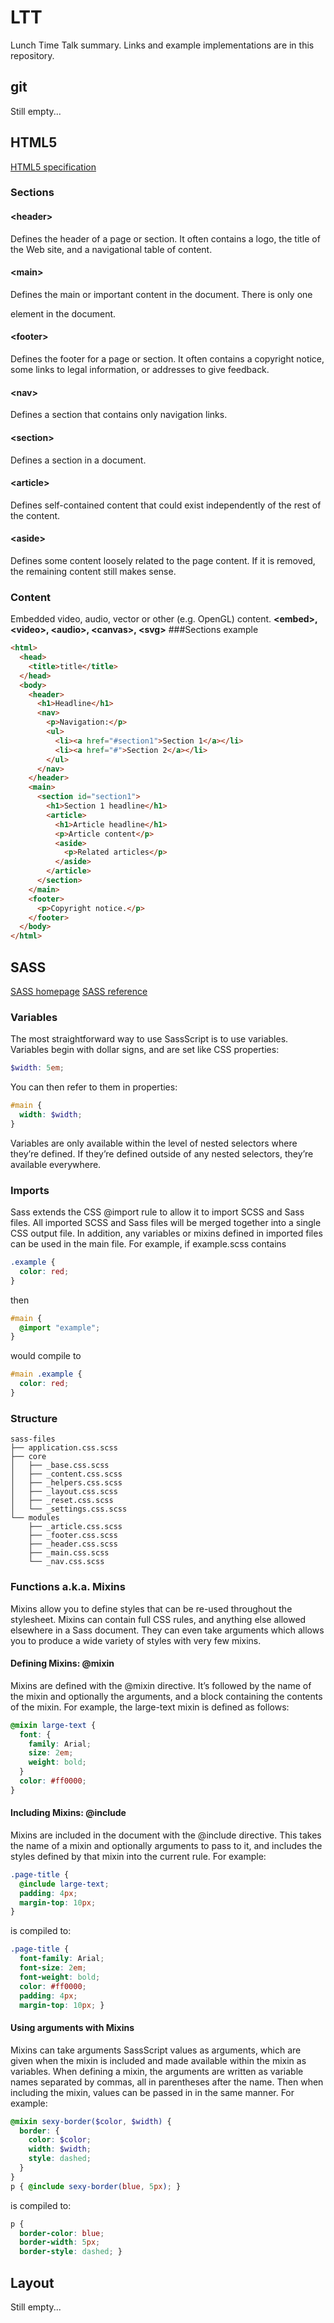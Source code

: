 # LTT
Lunch Time Talk summary. Links and example implementations are in this repository.

## git
Still empty...

## HTML5
[HTML5 specification](http://www.w3.org/html/wg/drafts/html/master/)
### Sections
#### &lt;header&gt;
Defines the header of a page or section. It often contains a logo, the title of the Web site, and a navigational table of content.
#### &lt;main&gt;
Defines the main or important content in the document. There is only one <main> element in the document.
#### &lt;footer&gt;
Defines the footer for a page or section. It often contains a copyright notice, some links to legal information, or addresses to give feedback.
#### &lt;nav&gt;
Defines a section that contains only navigation links.
#### &lt;section&gt;
Defines a section in a document.
#### &lt;article&gt;
Defines self-contained content that could exist independently of the rest of the content.
#### &lt;aside&gt;
Defines some content loosely related to the page content. If it is removed, the remaining content still makes sense.
### Content
Embedded video, audio, vector or other (e.g. OpenGL) content.
**&lt;embed&gt;, &lt;video&gt;, &lt;audio&gt;, &lt;canvas&gt;, &lt;svg&gt;**
###Sections example

```html
<html>
  <head>
    <title>title</title>
  </head>
  <body>
    <header>
      <h1>Headline</h1>
      <nav>
        <p>Navigation:</p>
        <ul>
          <li><a href="#section1">Section 1</a></li>
          <li><a href="#">Section 2</a></li>
        </ul>
      </nav>
    </header>
    <main>
      <section id="section1">
        <h1>Section 1 headline</h1>
        <article>
          <h1>Article headline</h1>
          <p>Article content</p>
          <aside>
            <p>Related articles</p>
          </aside>
        </article>
      </section>
    </main>
    <footer>
      <p>Copyright notice.</p>
    </footer>
  </body>
</html>
```

## SASS
[SASS homepage](http://sass-lang.com/)
[SASS reference](http://sass-lang.com/documentation/file.SASS_REFERENCE.html)
### Variables
The most straightforward way to use SassScript is to use variables. Variables begin with dollar signs, and are set like CSS properties:

```scss
$width: 5em;
```

You can then refer to them in properties:

```scss
#main {
  width: $width;
}
```

Variables are only available within the level of nested selectors where they’re defined. If they’re defined outside of any nested selectors, they’re available everywhere.
### Imports
Sass extends the CSS @import rule to allow it to import SCSS and Sass files. All imported SCSS and Sass files will be merged together into a single CSS output file. In addition, any variables or mixins defined in imported files can be used in the main file.
For example, if example.scss contains

```scss
.example {
  color: red;
}
```

then

```scss
#main {
  @import "example";
}
```

would compile to

```scss
#main .example {
  color: red;
}
```

### Structure

```
sass-files
├── application.css.scss
├── core
│   ├── _base.css.scss
│   ├── _content.css.scss
│   ├── _helpers.css.scss
│   ├── _layout.css.scss
│   ├── _reset.css.scss
│   └── _settings.css.scss
└── modules
    ├── _article.css.scss
    ├── _footer.css.scss
    ├── _header.css.scss
    ├── _main.css.scss
    └── _nav.css.scss
```

### Functions a.k.a. Mixins
Mixins allow you to define styles that can be re-used throughout the stylesheet. Mixins can contain full CSS rules, and anything else allowed elsewhere in a Sass document. They can even take arguments which allows you to produce a wide variety of styles with very few mixins.
#### Defining Mixins: @mixin
Mixins are defined with the @mixin directive. It’s followed by the name of the mixin and optionally the arguments, and a block containing the contents of the mixin. For example, the large-text mixin is defined as follows:

```scss
@mixin large-text {
  font: {
    family: Arial;
    size: 2em;
    weight: bold;
  }
  color: #ff0000;
}
```

#### Including Mixins: @include
Mixins are included in the document with the @include directive. This takes the name of a mixin and optionally arguments to pass to it, and includes the styles defined by that mixin into the current rule. For example:

```scss
.page-title {
  @include large-text;
  padding: 4px;
  margin-top: 10px;
}
```

is compiled to:

```scss
.page-title {
  font-family: Arial;
  font-size: 2em;
  font-weight: bold;
  color: #ff0000;
  padding: 4px;
  margin-top: 10px; }
```

#### Using arguments with Mixins
Mixins can take arguments SassScript values as arguments, which are given when the mixin is included and made available within the mixin as variables.
When defining a mixin, the arguments are written as variable names separated by commas, all in parentheses after the name. Then when including the mixin, values can be passed in in the same manner. For example:

```scss
@mixin sexy-border($color, $width) {
  border: {
    color: $color;
    width: $width;
    style: dashed;
  }
}
p { @include sexy-border(blue, 5px); }
```

is compiled to:

```scss
p {
  border-color: blue;
  border-width: 5px;
  border-style: dashed; }
```

## Layout
Still empty...
